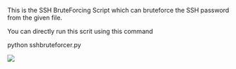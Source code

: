 This is the SSH BruteForcing Script which can bruteforce the SSH password from the given file.

You can directly run this scrit using this command

python sshbruteforcer.py

![](images\images\image1.jpg)
